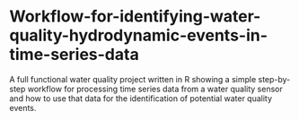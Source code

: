 # Workflow-for-identifying-water-quality-hydrodynamic-events-in-time-series-data
A full functional water quality project written in R showing a simple step-by-step workflow for processing time series data from a water quality sensor and how to use that data for the identification of potential water quality events.

